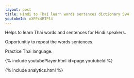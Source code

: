 ```yaml
---
layout: post
title: Hindi to Thai learn words sentences dictionary 594 
youtubeId: oXPPc4RTPl4
---
```

 
 
Helps to learn Thai words and sentences for Hindi speakers.

Opportunitiy to repeat the words sentences. 

Practice Thai language. 
 
{% include youtubePlayer.html id=page.youtubeId %}
 
 
{% include analytics.html %}